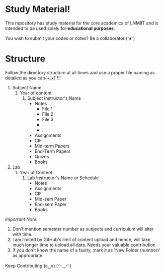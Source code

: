 # Study Material!
This repository has study material for the core academics of LNMIIT and is intended to be used solely for **educational purposes**.

You wish to submit your codes or notes?
Be a collaborator (ᵔᴥᵔ) 

# Structure
Follow the directory structure at all times and use a proper file naming as detailed as you can{•̃_•̃} !!!

1. Subject Name
   1. Year of content
      1. Subject Instructor's Name
	      - Notes
	        * File 1
		    * File 2
		    * File 3
		    * .
		    * .
	     - Assignments
	     - CIF
	     - Mid-term Papers
	     - End-Term Papers
	     - Quizes
	     - Books
2. Lab
   1. Year of Content
      1. Lab Instructor's Name or Schedule
	     - Notes
	     - Assignments
	     - CIF
	     - Mid-sem Paper
	     - End-sem Paper
	     - Books

*Important Note:*
1. Don't mention semester number as subjects and curriculum will alter with time.
2. I am limited by GitHub's limit of content upload and hence, will take much longer time to upload all data. Needs your valuable contribution.
3. If you don't know the name of a faulty, mark it as 'New Folder (number)' as appropriate.

Keep Contributing (ಠ‿ಠ) (◠﹏◠)
